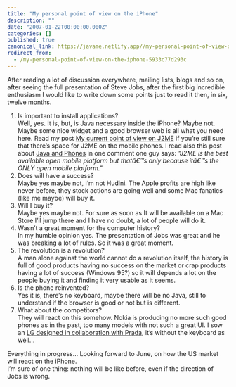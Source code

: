 ```yaml
---
title: "My personal point of view on the iPhone"
description: ""
date: "2007-01-22T00:00:00.000Z"
categories: []
published: true
canonical_link: https://javame.netlify.app//my-personal-point-of-view-on-the-iphone-5933c77d293c
redirect_from:
  - /my-personal-point-of-view-on-the-iphone-5933c77d293c
---
```


After reading a lot of discussion everywhere, mailing lists, blogs and so on, after seeing the full presentation of Steve Jobs, after the first big incredible enthusiasm I would like to write down some points just to read it then, in six, twelve months.

1.  Is important to install applications?  
    Well, yes. It is, but, is Java necessary inside the iPhone? Maybe not. Maybe some nice widget and a good browser web is all what you need here. Read my post [My current point of view on J2ME](http://blog.java2me.org/2007/01/14/my-current-point-of-view-on-j2me/ "Permanent Link to My current point of view on J2ME") if you’re still sure that there’s space for J2ME on the mobile phones. I read also this post about [Java and Phones](http://mooseyard.com/Jens/2007/01/in-which-i-think-about-java-again-but-only-for-a-moment/) in one comment one guy says: _"J2ME is the best available open mobile platform but thatâ€™s only because itâ€™s the ONLY open mobile platform."_
2.  Does will have a success?  
    Maybe yes maybe not, I’m not Hudini. The Apple profits are high like never before, they stock actions are going well and some Mac fanatics (like me maybe) will buy it.
3.  Will I buy it?  
    Maybe yes maybe not. For sure as soon as It will be available on a Mac Store I’ll jump there and I have no doubt, a lot of people will do it.
4.  Wasn’t a great moment for the computer history?  
    In my humble opinion yes. The presentation of Jobs was great and he was breaking a lot of rules. So it was a great moment.
5.  The revolution is a revolution?  
    A man alone against the world cannot do a revolution itself, the history is full of good products having no success on the market or crap products having a lot of success (Windows 95?) so it will depends a lot on the people buying it and finding it very usable as it seems.
6.  Is the phone reinvented?  
    Yes it is, there’s no keyboard, maybe there will be no Java, still to understand if the browser is good or not but is different.
7.  What about the competitors?  
    They will react on this somehow. Nokia is producing no more such good phones as in the past, too many models with not such a great UI. I sow an [LG designed in collaboration with Prada](http://www.gizmodo.com/gadgets/cellphones/first-pictures-of-the-lg-prada-phone-222990.php), it’s without the keyboard as well…

Everything in progress… Looking forward to June, on how the US market will react on the iPhone.  
I’m sure of one thing: nothing will be like before, even if the direction of Jobs is wrong.
